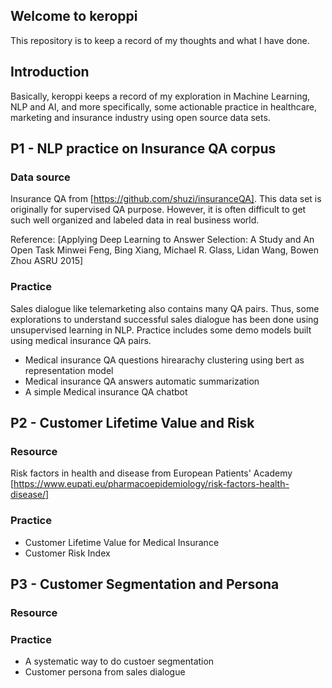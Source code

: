 ## Welcome to keroppi

This repository is to keep a record of my thoughts and what I have done. 

## Introduction

Basically, keroppi keeps a record of my exploration in Machine Learning, NLP and AI, and more specifically, some actionable practice in healthcare, marketing and insurance industry using open source data sets.


## P1 - NLP practice on Insurance QA corpus

### Data source

Insurance QA from [https://github.com/shuzi/insuranceQA]. This data set is originally for supervised QA purpose. However, it is often difficult to get such well organized and labeled data in real business world.

Reference: [Applying Deep Learning to Answer Selection: A Study and An Open Task Minwei Feng, Bing Xiang, Michael R. Glass, Lidan Wang, Bowen Zhou ASRU 2015]

### Practice

Sales dialogue like telemarketing also contains many QA pairs. Thus, some explorations to understand successful sales dialogue has been done using unsupervised learning in NLP. Practice includes some demo models built using medical insurance QA pairs. 

- Medical insurance QA questions hirearachy clustering using bert as representation model
- Medical insurance QA answers automatic summarization
- A simple Medical insurance QA chatbot

## P2 - Customer Lifetime Value and Risk

### Resource

Risk factors in health and disease from European Patients' Academy [https://www.eupati.eu/pharmacoepidemiology/risk-factors-health-disease/]

### Practice

- Customer Lifetime Value for Medical Insurance
- Customer Risk Index

## P3 - Customer Segmentation and Persona

### Resource


### Practice

- A systematic way to do custoer segmentation
- Customer persona from sales dialogue
